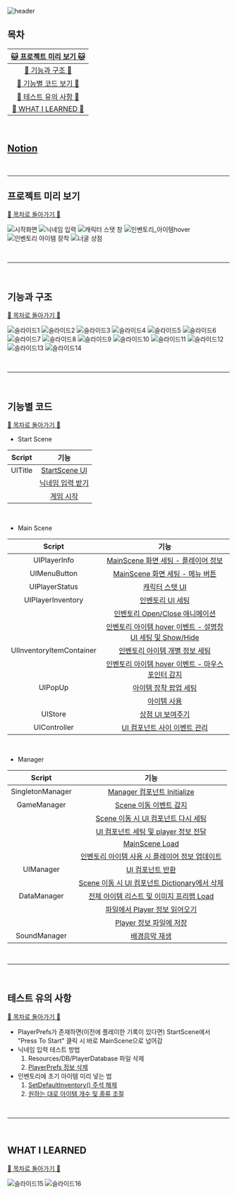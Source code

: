 
![header](https://capsule-render.vercel.app/api?type=waving&color=gradient&customColorList=26&height=300&section=header&text=SPARTA%20CROSSING&fontSize=90&fontColor=FFF)

## 목차

| [🐱 프로젝트 미리 보기 🐱](#프로젝트-미리-보기) |
| :---: |
| [🐰 기능과 구조 🐰](#기능과-구조) |
| [🐳 기능별 코드 보기 🐳](#기능별-코드) |
| [🌳 테스트 유의 사항 🌳](#테스트-유의-사항) |
| [🌼 WHAT I LEARNED 🌼](#what-i-learned) |

<br>

## [Notion](https://www.notion.so/Sparta-Crossing-d1ad18261c3c4dada674edc9c7f72558)

<br>

* * *

## 프로젝트 미리 보기

[🌳 목차로 돌아가기 🌳](#목차)

![시작화면](https://github.com/j-miiin/Unity_Study_Sparta_2023/assets/62470991/0755ed8e-4d69-4856-a072-2602f36cfd64)
![닉네임 입력](https://github.com/j-miiin/Unity_Study_Sparta_2023/assets/62470991/1d54237e-be9a-4bf6-88c7-36ea13bb810e)
![캐릭터 스탯 창](https://github.com/j-miiin/Unity_Study_Sparta_2023/assets/62470991/85f93e1b-4970-4133-8d77-5d45523980b2)
![인벤토리_아이템hover](https://github.com/j-miiin/Unity_Study_Sparta_2023/assets/62470991/89a0afdb-1209-494e-a79e-1cdf7fad7377)
![인벤토리 아이템 장착](https://github.com/j-miiin/Unity_Study_Sparta_2023/assets/62470991/bfc5070e-71e5-435f-88fd-7065a373bfaf)
![너굴 상점](https://github.com/j-miiin/Unity_Study_Sparta_2023/assets/62470991/f50b0405-3688-49a3-8d36-0c0b987a22cd)

<br>


* * *

<br>

## 기능과 구조

[🌳 목차로 돌아가기 🌳](#목차)

![슬라이드1](https://github.com/j-miiin/Unity_Study_Sparta_2023/assets/62470991/5e9cf497-91f4-408f-b8b2-3e4b447e2819)
![슬라이드2](https://github.com/j-miiin/Unity_Study_Sparta_2023/assets/62470991/8e3e242b-4dc5-40c1-9681-46c2ca337fe9)
![슬라이드3](https://github.com/j-miiin/Unity_Study_Sparta_2023/assets/62470991/386475fb-c42d-4607-b338-35a4afad6f4e)
![슬라이드4](https://github.com/j-miiin/Unity_Study_Sparta_2023/assets/62470991/b4d3b3c5-a0c7-450b-af9f-d0029007d518)
![슬라이드5](https://github.com/j-miiin/Unity_Study_Sparta_2023/assets/62470991/83174d83-010c-4a25-b0de-6993bd6c10fa)
![슬라이드6](https://github.com/j-miiin/Unity_Study_Sparta_2023/assets/62470991/8691ebf1-a98d-4e78-a65e-02865b728e35)
![슬라이드7](https://github.com/j-miiin/Unity_Study_Sparta_2023/assets/62470991/2b6d03f7-cc61-42d8-bc7e-33daa9edc0f4)
![슬라이드8](https://github.com/j-miiin/Unity_Study_Sparta_2023/assets/62470991/e48d7212-4732-40de-98b9-be03a1ebd3af)
![슬라이드9](https://github.com/j-miiin/Unity_Study_Sparta_2023/assets/62470991/5e4c82a5-1c90-431a-99f6-34e7cc6dab27)
![슬라이드10](https://github.com/j-miiin/Unity_Study_Sparta_2023/assets/62470991/e3886d9c-970c-437a-bb76-ce436a0f15dc)
![슬라이드11](https://github.com/j-miiin/Unity_Study_Sparta_2023/assets/62470991/5934cd8f-ad96-41fb-acdb-bbe277e54826)
![슬라이드12](https://github.com/j-miiin/Unity_Study_Sparta_2023/assets/62470991/cd683bf4-e014-4131-bef5-46b4a9e2b36f)
![슬라이드13](https://github.com/j-miiin/Unity_Study_Sparta_2023/assets/62470991/809fc075-edf3-4067-a682-ec679f5bcf8c)
![슬라이드14](https://github.com/j-miiin/Unity_Study_Sparta_2023/assets/62470991/e747e497-3e40-4801-a3bc-8a051b2556a2)

<br>

* * *

<br>

## 기능별 코드

[🌳 목차로 돌아가기 🌳](#목차)

- Start Scene

| Script | 기능 |
| :---: | :---: |
| UITitle | [StartScene UI](https://github.com/j-miiin/Unity_Study_Sparta_2023/blob/f5f4fd619fc30fa10259dfd2c554ec673aeecfdd/Sparta_Crossing/Assets/Scripts/UI/UITitle.cs#L17-L38) |
|  | [닉네임 입력 받기](https://github.com/j-miiin/Unity_Study_Sparta_2023/blob/f5f4fd619fc30fa10259dfd2c554ec673aeecfdd/Sparta_Crossing/Assets/Scripts/UI/UITitle.cs#L51) |
|  | [게임 시작](https://github.com/j-miiin/Unity_Study_Sparta_2023/blob/f5f4fd619fc30fa10259dfd2c554ec673aeecfdd/Sparta_Crossing/Assets/Scripts/UI/UITitle.cs#L46-L68) |

<br>

- Main Scene

| Script | 기능 |
| :---: | :---: |
| UIPlayerInfo | [MainScene 화면 세팅 - 플레이어 정보](https://github.com/j-miiin/Unity_Study_Sparta_2023/blob/f5f4fd619fc30fa10259dfd2c554ec673aeecfdd/Sparta_Crossing/Assets/Scripts/UI/UIPlayerInfo.cs#L8-L22) |
| UIMenuButton | [MainScene 화면 세팅 - 메뉴 버튼](https://github.com/j-miiin/Unity_Study_Sparta_2023/blob/f5f4fd619fc30fa10259dfd2c554ec673aeecfdd/Sparta_Crossing/Assets/Scripts/UI/UIMenuButton.cs#L6C14-L23) |
| UIPlayerStatus | [캐릭터 스탯 UI](https://github.com/j-miiin/Unity_Study_Sparta_2023/blob/f5f4fd619fc30fa10259dfd2c554ec673aeecfdd/Sparta_Crossing/Assets/Scripts/UI/UIPlayerStatus.cs#L7-L33) |
| UIPlayerInventory | [인벤토리 UI 세팅](https://github.com/j-miiin/Unity_Study_Sparta_2023/blob/f5f4fd619fc30fa10259dfd2c554ec673aeecfdd/Sparta_Crossing/Assets/Scripts/UI/UIPlayerInventory.cs#L81-L96) |
| | [인벤토리 Open/Close 애니메이션](https://github.com/j-miiin/Unity_Study_Sparta_2023/blob/f5f4fd619fc30fa10259dfd2c554ec673aeecfdd/Sparta_Crossing/Assets/Scripts/UI/UIPlayerInventory.cs#L41-L79) |
| | [인벤토리 아이템 hover 이벤트 - 설명창 UI 세팅 및 Show/Hide](https://github.com/j-miiin/Unity_Study_Sparta_2023/blob/f5f4fd619fc30fa10259dfd2c554ec673aeecfdd/Sparta_Crossing/Assets/Scripts/UI/UIPlayerInventory.cs#L98-L130) |
| UIInventoryItemContainer | [인벤토리 아이템 개별 정보 세팅](https://github.com/j-miiin/Unity_Study_Sparta_2023/blob/f5f4fd619fc30fa10259dfd2c554ec673aeecfdd/Sparta_Crossing/Assets/Scripts/UI/UIInventoryItemContainer.cs#L38C23-L81) |
| | [인벤토리 아이템 hover 이벤트 - 마우스 포인터 감지](https://github.com/j-miiin/Unity_Study_Sparta_2023/blob/f5f4fd619fc30fa10259dfd2c554ec673aeecfdd/Sparta_Crossing/Assets/Scripts/UI/UIInventoryItemContainer.cs#L83-L91) |
| UIPopUp | [아이템 장착 팝업 세팅](https://github.com/j-miiin/Unity_Study_Sparta_2023/blob/f5f4fd619fc30fa10259dfd2c554ec673aeecfdd/Sparta_Crossing/Assets/Scripts/UI/UIPopUp.cs#L31-L60) |
| | [아이템 사용](https://github.com/j-miiin/Unity_Study_Sparta_2023/blob/f5f4fd619fc30fa10259dfd2c554ec673aeecfdd/Sparta_Crossing/Assets/Scripts/UI/UIPopUp.cs#L25-L29) |
| UIStore | [상점 UI 보여주기](https://github.com/j-miiin/Unity_Study_Sparta_2023/blob/f5f4fd619fc30fa10259dfd2c554ec673aeecfdd/Sparta_Crossing/Assets/Scripts/UI/UIStore.cs#L22-L62) |
| UIController | [UI 컴포넌트 사이 이벤트 관리](https://github.com/j-miiin/Unity_Study_Sparta_2023/blob/f5f4fd619fc30fa10259dfd2c554ec673aeecfdd/Sparta_Crossing/Assets/Scripts/UI/UIController.cs#L6-L44) |

<br>

- Manager

| Script | 기능 |
| :---: | :---: |
| SingletonManager | [Manager 컴포넌트 Initialize](https://github.com/j-miiin/Unity_Study_Sparta_2023/blob/f5f4fd619fc30fa10259dfd2c554ec673aeecfdd/Sparta_Crossing/Assets/Scripts/Manager/SingletonManager.cs#L31-L46) |
| GameManager | [Scene 이동 이벤트 감지](https://github.com/j-miiin/Unity_Study_Sparta_2023/blob/f5f4fd619fc30fa10259dfd2c554ec673aeecfdd/Sparta_Crossing/Assets/Scripts/Manager/GameManager.cs#L35) |
| | [Scene 이동 시 UI 컴포넌트 다시 세팅](https://github.com/j-miiin/Unity_Study_Sparta_2023/blob/f5f4fd619fc30fa10259dfd2c554ec673aeecfdd/Sparta_Crossing/Assets/Scripts/Manager/GameManager.cs#L43-L46) |
| | [UI 컴포넌트 세팅 및 player 정보 전달](https://github.com/j-miiin/Unity_Study_Sparta_2023/blob/f5f4fd619fc30fa10259dfd2c554ec673aeecfdd/Sparta_Crossing/Assets/Scripts/Manager/GameManager.cs#L83-L123) |
| | [MainScene Load](https://github.com/j-miiin/Unity_Study_Sparta_2023/blob/f5f4fd619fc30fa10259dfd2c554ec673aeecfdd/Sparta_Crossing/Assets/Scripts/Manager/GameManager.cs#L125-L138) |
| | [인벤토리 아이템 사용 시 플레이어 정보 업데이트](https://github.com/j-miiin/Unity_Study_Sparta_2023/blob/f5f4fd619fc30fa10259dfd2c554ec673aeecfdd/Sparta_Crossing/Assets/Scripts/Manager/GameManager.cs#L140-L146) |
| UIManager | [UI 컴포넌트 반환](https://github.com/j-miiin/Unity_Study_Sparta_2023/blob/f5f4fd619fc30fa10259dfd2c554ec673aeecfdd/Sparta_Crossing/Assets/Scripts/Manager/UIManager.cs#L32-L43) |
| | [Scene 이동 시 UI 컴포넌트 Dictionary에서 삭제](https://github.com/j-miiin/Unity_Study_Sparta_2023/blob/f5f4fd619fc30fa10259dfd2c554ec673aeecfdd/Sparta_Crossing/Assets/Scripts/Manager/UIManager.cs#L45-L51) |
| DataManager | [전체 아이템 리스트 및 이미지 프리팹 Load](https://github.com/j-miiin/Unity_Study_Sparta_2023/blob/f5f4fd619fc30fa10259dfd2c554ec673aeecfdd/Sparta_Crossing/Assets/Scripts/Manager/DataManager.cs#L20-L67) |
| | [파일에서 Player 정보 읽어오기](https://github.com/j-miiin/Unity_Study_Sparta_2023/blob/f5f4fd619fc30fa10259dfd2c554ec673aeecfdd/Sparta_Crossing/Assets/Scripts/Manager/DataManager.cs#L71-L83) |
| | [Player 정보 파일에 저장](https://github.com/j-miiin/Unity_Study_Sparta_2023/blob/f5f4fd619fc30fa10259dfd2c554ec673aeecfdd/Sparta_Crossing/Assets/Scripts/Manager/DataManager.cs#L85-L91) |
| SoundManager | [배경음악 재생](https://github.com/j-miiin/Unity_Study_Sparta_2023/blob/f5f4fd619fc30fa10259dfd2c554ec673aeecfdd/Sparta_Crossing/Assets/Scripts/Manager/SoundManager.cs#L27-L37) |

<br>

* * *

<br>

## 테스트 유의 사항

[🌳 목차로 돌아가기 🌳](#목차)

- PlayerPrefs가 존재하면(이전에 플레이한 기록이 있다면) StartScene에서 "Press To Start" 클릭 시 바로 MainScene으로 넘어감
- 닉네임 입력 테스트 방법
  1. Resources/DB/PlayerDatabase 파일 삭제
  2. [PlayerPrefs 정보 삭제](https://github.com/j-miiin/Unity_Study_Sparta_2023/blob/f5f4fd619fc30fa10259dfd2c554ec673aeecfdd/Sparta_Crossing/Assets/Scripts/Manager/SingletonManager.cs#L26-L27)
- 인벤토리에 초기 아이템 미리 넣는 법
  1. [SetDefaultInventory() 주석 해제](https://github.com/j-miiin/Unity_Study_Sparta_2023/blob/f5f4fd619fc30fa10259dfd2c554ec673aeecfdd/Sparta_Crossing/Assets/Scripts/Manager/GameManager.cs#L61-L62)
  2. [원하는 대로 아이템 개수 및 종류 조절](https://github.com/j-miiin/Unity_Study_Sparta_2023/blob/f5f4fd619fc30fa10259dfd2c554ec673aeecfdd/Sparta_Crossing/Assets/Scripts/Manager/GameManager.cs#L65-L81)

<br>

* * *

<br>

## WHAT I LEARNED

[🌳 목차로 돌아가기 🌳](#목차)

![슬라이드15](https://github.com/j-miiin/Unity_Study_Sparta_2023/assets/62470991/0b0b0f35-cb02-4b8b-ace9-38d8e5ddfdc9)
![슬라이드16](https://github.com/j-miiin/Unity_Study_Sparta_2023/assets/62470991/3bf5bbe0-8dfe-4751-af8c-a976f560af8d)